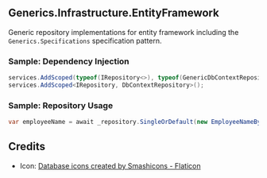 ## Generics.Infrastructure.EntityFramework
Generic repository implementations for entity framework including the ```Generics.Specifications``` specification pattern.

### Sample: Dependency Injection
```c#
services.AddScoped(typeof(IRepository<>), typeof(GenericDbContextRepository<>));
services.AddScoped<IRepository, DbContextRepository>();
```

### Sample: Repository Usage
```c#
var employeeName = await _repository.SingleOrDefault(new EmployeeNameByIdSpecification(employeeId));
```

## Credits
* Icon: <a href="https://www.flaticon.com/free-icons/database" title="database icons">Database icons created by Smashicons - Flaticon</a>
